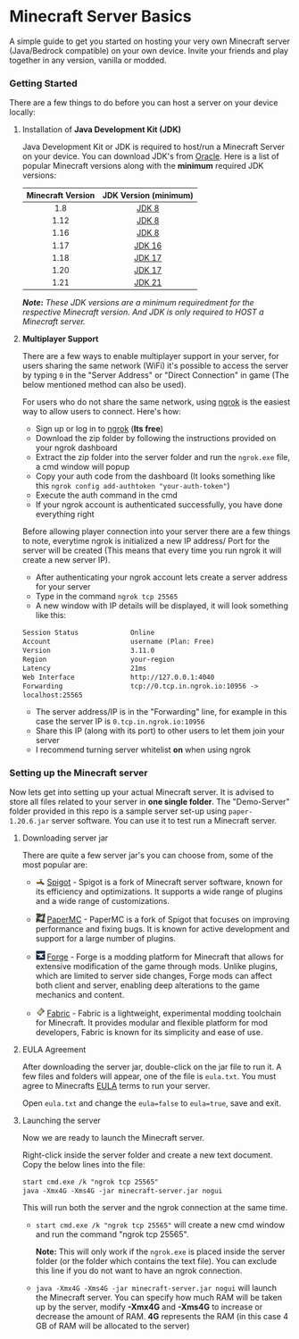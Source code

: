 # Minecraft Server Basics

A simple guide to get you started on hosting your very own Minecraft server (Java/Bedrock compatible) on your own device. Invite your friends and play together in any version, vanilla or modded.

### Getting Started

There are a few things to do before you can host a server on your device locally:

1. Installation of **Java Development Kit (JDK)**

   Java Development Kit or JDK is required to host/run a Minecraft Server on your device. You can download JDK's from [Oracle](https://www.oracle.com/in/java/technologies/downloads/ "Oracle Downloads"). Here is a list of popular Minecraft versions along with the **minimum** required JDK versions:

   | Minecraft Version | JDK Version (minimum) |
   |:----:|:------:|
   | 1.8  | [JDK 8](https://www.oracle.com/in/java/technologies/javase/javase8-archive-downloads.html)  |
   | 1.12 | [JDK 8](https://www.oracle.com/in/java/technologies/javase/javase8-archive-downloads.html)  |
   | 1.16 | [JDK 8](https://www.oracle.com/in/java/technologies/javase/javase8-archive-downloads.html)  |
   | 1.17 | [JDK 16](https://www.oracle.com/java/technologies/javase/jdk16-archive-downloads.html) |
   | 1.18 | [JDK 17](https://www.oracle.com/java/technologies/javase/jdk17-archive-downloads.html) |
   | 1.20 | [JDK 17](https://www.oracle.com/java/technologies/javase/jdk17-archive-downloads.html) |
   | 1.21 | [JDK 21](https://www.oracle.com/java/technologies/javase/jdk21-archive-downloads.html) |

   **_Note_:** _These JDK versions are a minimum requiredment for the respective Minecraft version. And JDK is only required to HOST a Minecraft server._

2. **Multiplayer Support**

   There are a few ways to enable multiplayer support in your server, for users sharing the same network (WiFi) it's possible to access the server by typing `0` in the "Server Address" or "Direct Connection" in game (The below mentioned method can also be used).

   For users who do not share the same network, using [ngrok](https://ngrok.com/) is the easiest way to allow users to connect. Here's how: 
   * Sign up or log in to [ngrok](https://ngrok.com/) (**Its free**)
   * Download the zip folder by following the instructions provided on your ngrok dashboard
   * Extract the zip folder into the server folder and run the `ngrok.exe` file, a cmd window will popup
   * Copy your auth code from the dashboard (It looks something like this `ngrok config add-authtoken "your-auth-token"`)
   * Execute the auth command in the cmd
   * If your ngrok account is authenticated successfully, you have done everything right

   Before allowing player connection into your server there are a few things to note, everytime ngrok is initialized a new IP address/ Port for the server will be created (This means that every time you run ngrok it will create a new server IP).
   * After authenticating your ngrok account lets create a server address for your server
   * Type in the command `ngrok tcp 25565`
   * A new window with IP details will be displayed, it will look something like this:
   ```
   Session Status             Online                    
   Account                    username (Plan: Free)
   Version                    3.11.0
   Region                     your-region
   Latency                    21ms
   Web Interface              http://127.0.0.1:4040
   Forwarding                 tcp://0.tcp.in.ngrok.io:10956 -> localhost:25565                 
   ```
   * The server address/IP is in the "Forwarding" line, for example in this case the server IP is `0.tcp.in.ngrok.io:10956`
   * Share this IP (along with its port) to other users to let them join your server
   * I recommend turning server whitelist **on** when using ngrok

### Setting up the Minecraft server

Now lets get into setting up your actual Minecraft server. It is advised to store all files related to your server in **one single folder**. 
The "Demo-Server" folder provided in this repo is a sample server set-up using `paper-1.20.6.jar` server software. You can use it to test run a Minecraft server.

1. Downloading server jar

   There are quite a few server jar's you can choose from, some of the most popular are:

   * ![](markdown/images/spigot-icon-16x11.png "Spigot Icon") [Spigot](https://getbukkit.org/download/spigot) - Spigot is a fork of Minecraft server software, known for its efficiency and optimizations. It supports a wide range of plugins and a wide range of customizations.

   * ![](markdown/images/papermc-icon-16x16.jpg "PaperMC Icon") [PaperMC](https://papermc.io/downloads) - PaperMC is a fork of Spigot that focuses on improving performance and fixing bugs. It is known for active development and support for a large number of plugins.

   * ![](markdown/images/forge-icon-16x16.jpg "Forge Icon") [Forge](https://files.minecraftforge.net/net/minecraftforge/forge/) - Forge is a modding platform for Minecraft that allows for extensive modification of the game through mods. Unlike plugins, which are limited to server side changes, Forge mods can affect both client and server, enabling deep alterations to the game mechanics and content.

   * ![](markdown/images/fabricmc-icon-16x16.png "Fabric Icon") [Fabric](https://fabricmc.net/) - Fabric is a lightweight, experimental modding toolchain for Minecraft. It provides modular and flexible platform for mod developers, Fabric is known for its simplicity and ease of use.

2. EULA Agreement

   After downloading the server jar, double-click on the jar file to run it. A few files and folders will appear, one of the file is `eula.txt`. You must agree to Minecrafts [EULA](https://aka.ms/MinecraftEULA) terms to run your server. 
   
   Open `eula.txt` and change the `eula=false` to `eula=true`, save and exit.

3. Launching the server

   Now we are ready to launch the Minecraft server.

   Right-click inside the server folder and create a new text document. Copy the below lines into the file:
   ```
   start cmd.exe /k "ngrok tcp 25565"
   java -Xmx4G -Xms4G -jar minecraft-server.jar nogui
   ```
   This will run both the server and the ngrok connection at the same time.

   * `start cmd.exe /k "ngrok tcp 25565"` will create a new cmd window and run the command "ngrok tcp 25565". 
   
      **Note:** This will only work if the `ngrok.exe` is placed inside the server folder (or the folder which contains the text file). You can exclude this line if you do not want to have an ngrok connection.

   * `java -Xmx4G -Xms4G -jar minecraft-server.jar nogui` will launch the Minecraft server. You can specify how much RAM will be taken up by the server, modify **-Xmx4G** and **-Xms4G** to increase or decrease the amount of RAM. **4G** represents the RAM (in this case 4 GB of RAM will be allocated to the server)